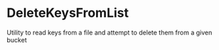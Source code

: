 # DeleteKeysFromList
Utility to read keys from a file and attempt to delete them from a given bucket
